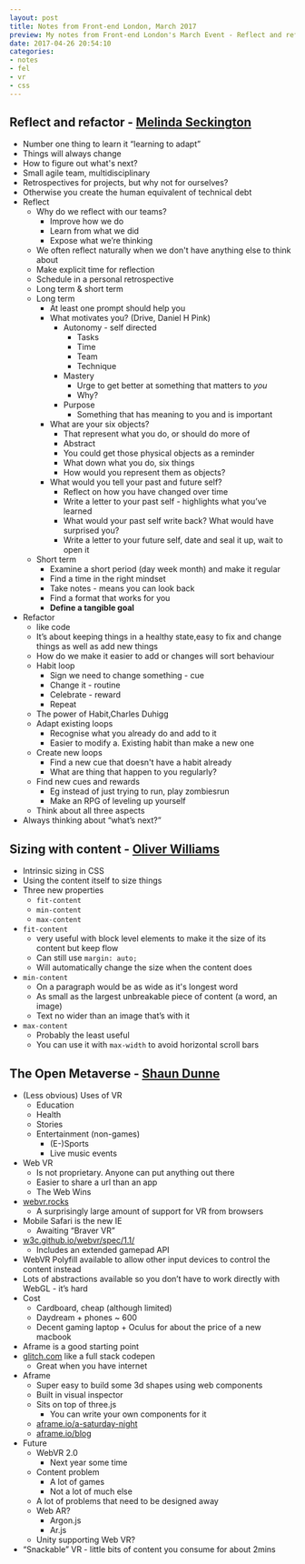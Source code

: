 ```yaml
---
layout: post
title: Notes from Front-end London, March 2017
preview: My notes from Front-end London's March Event - Reflect and refactor by Melinda Seckington, Sizing with content by Oliver Williams, and The Open Metaverse by Shaun Dunne
date: 2017-04-26 20:54:10
categories:
- notes
- fel
- vr
- css
---
```



## Reflect and refactor - [Melinda Seckington](https://twitter.com/mseckington)

- Number one thing to learn it “learning to adapt”
- Things will always change
- How to figure out what's next?
- Small agile team, multidisciplinary
- Retrospectives for projects, but why not for ourselves?
- Otherwise you create the human equivalent of technical debt
- Reflect
	- Why do we reflect with our teams?
		- Improve how we do
		- Learn from what we did
		- Expose what we’re thinking
	- We often reflect naturally when we don't have anything else to think about
	- Make explicit time for reflection
	- Schedule in a personal retrospective
	- Long term & short term
	- Long term
		- At least one prompt should help you
		- What motivates you? (Drive, Daniel H Pink)
			- Autonomy - self directed
				- Tasks
				- Time
				- Team
				- Technique
			- Mastery
				- Urge to get better at something that matters to *you*
				- Why?
			- Purpose
				- Something that has meaning to you and is important
		- What are your six objects?
			- That represent what you do, or should do more of
			- Abstract
			- You could get those physical objects as a reminder
			- What down what you do, six things
			- How would you represent them as objects?
		- What would you tell your past and future self?
			- Reflect on how you have changed over time
			- Write a letter to your past self - highlights what you’ve learned
			- What would your past self write back? What would have surprised you?
			- Write a letter to your future self, date and seal it up, wait to open it
	- Short term
		- Examine a short period (day week month) and make it regular
		- Find a time in the right mindset
		- Take notes - means you can look back
		- Find a format that works for you
		- **Define a tangible goal**
- Refactor
	- like code
	- It’s about keeping things in a healthy state,easy to fix and change things as well as add new things
	- How do we make it easier to add or changes will sort behaviour
	- Habit loop
		- Sign we need to change something - cue
		- Change it - routine
		- Celebrate - reward
		- Repeat
	- The power of Habit,Charles Duhigg
	- Adapt existing loops
		- Recognise what you already do and add to it
		- Easier to modify a. Existing habit than make a new one
	- Create new loops
		- Find a new cue that doesn't have a habit already
		- What are thing that happen to you regularly?
	- Find new cues and rewards
		- Eg instead of just trying to run, play zombiesrun
		- Make an RPG of leveling up yourself
	- Think about all three aspects
- Always thinking about “what’s next?”

## Sizing with content - [Oliver Williams](http://twitter.com/css_grid)

- Intrinsic sizing in CSS
- Using the content itself to size things
- Three new properties
	- `fit-content`
	- `min-content`
	- `max-content`
- `fit-content`
	- very useful with block level elements to make it the size of its content but keep flow
	- Can still use `margin: auto;`
	- Will automatically change the size when the content does
- `min-content`
	- On a paragraph would be as wide as it's longest word
	- As small as the largest unbreakable piece of content (a word, an image)
	- Text no wider than an image that’s with it
- `max-content`
	- Probably the least useful
	- You can use it with `max-width` to avoid horizontal scroll bars

## The Open Metaverse - [Shaun Dunne](http://twitter.com/shaundunne)

- (Less obvious) Uses of VR
	- Education
	- Health
	- Stories
	- Entertainment (non-games)
		- (E-)Sports
		- Live music events
- Web VR
	- Is not proprietary. Anyone can put anything out there
	- Easier to share a url than an app
	- The Web Wins
- [webvr.rocks](https://webvr.rocks/)
	- A surprisingly large amount of support for VR from browsers
- Mobile Safari is the new IE
	- Awaiting “Braver VR”
- [w3c.github.io/webvr/spec/1.1/](https://w3c.github.io/webvr/spec/1.1/)
	- Includes an extended gamepad API
- WebVR Polyfill available to allow other input devices to control the content instead
- Lots of abstractions available so you don’t have to work directly with WebGL - it’s hard
- Cost
	- Cardboard, cheap (although limited)
	- Daydream + phones ~ 600
	- Decent gaming laptop + Oculus for about the price of a new macbook
- Aframe is a good starting point
- [glitch.com](https://glitch.com/) like a full stack codepen
	- Great when you have internet
- Aframe
	- Super easy to build some 3d shapes using web components
	- Built in visual inspector
	- Sits on top of three.js
		- You can write your own components for it
	- [aframe.io/a-saturday-night](https://aframe.io/a-saturday-night/)
	- [aframe.io/blog](https://aframe.io/blog/)
- Future
	- WebVR 2.0
		- Next year some time
	- Content problem
		- A lot of games
		- Not a lot of much else
	- A lot of problems that need to be designed away
	- Web AR?
		- Argon.js
		- Ar.js
	- Unity supporting Web VR?
- “Snackable” VR - little bits of content you consume for about 2mins
